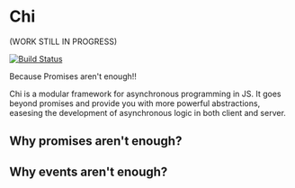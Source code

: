 Chi
===

(WORK STILL IN PROGRESS)

[![Build Status](https://secure.travis-ci.org/eamodeorubio/chi.png)](http://travis-ci.org/eamodeorubio/chi)

Because Promises aren't enough!!

Chi is a modular framework for asynchronous programming in JS. It goes beyond promises and provide you with more powerful abstractions, easesing the development of asynchronous logic in both client and server.

Why promises aren't enough?
---------------------------

Why events aren't enough?
-------------------------

